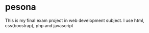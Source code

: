 # pesona
This is my final exam project in web development subject. I use html, css(boostrap), php and javascript

